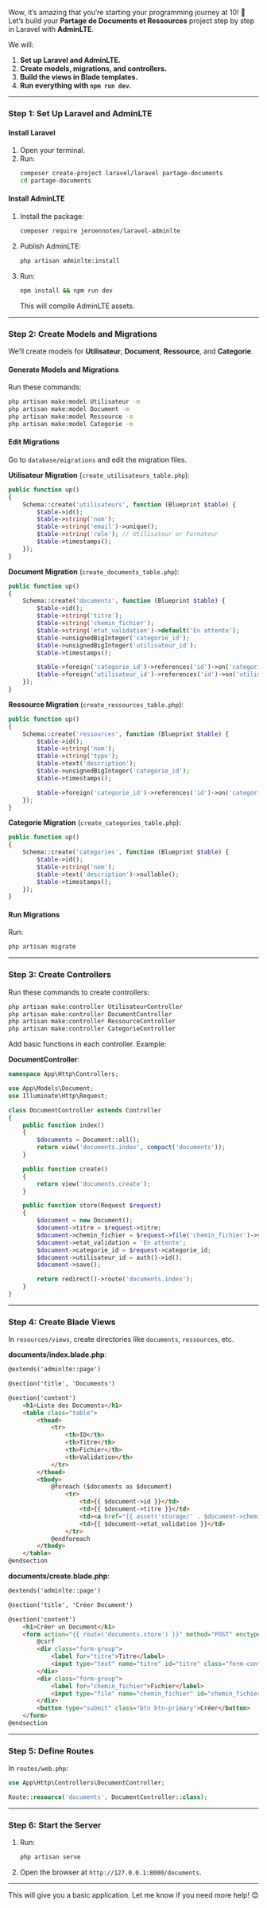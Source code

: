 Wow, it’s amazing that you’re starting your programming journey at 10! 👏 Let’s build your **Partage de Documents et Ressources** project step by step in Laravel with **AdminLTE**.

We will:
1. **Set up Laravel and AdminLTE.**
2. **Create models, migrations, and controllers.**
3. **Build the views in Blade templates.**
4. **Run everything with `npm run dev`.**

---

### **Step 1: Set Up Laravel and AdminLTE**
#### Install Laravel
1. Open your terminal.
2. Run:
   ```bash
   composer create-project laravel/laravel partage-documents
   cd partage-documents
   ```

#### Install AdminLTE
1. Install the package:
   ```bash
   composer require jeroennoten/laravel-adminlte
   ```
2. Publish AdminLTE:
   ```bash
   php artisan adminlte:install
   ```
3. Run:
   ```bash
   npm install && npm run dev
   ```
   This will compile AdminLTE assets.

---

### **Step 2: Create Models and Migrations**
We’ll create models for **Utilisateur**, **Document**, **Ressource**, and **Categorie**.

#### Generate Models and Migrations
Run these commands:
```bash
php artisan make:model Utilisateur -m
php artisan make:model Document -m
php artisan make:model Ressource -m
php artisan make:model Categorie -m
```

#### Edit Migrations
Go to `database/migrations` and edit the migration files.

**Utilisateur Migration** (`create_utilisateurs_table.php`):
```php
public function up()
{
    Schema::create('utilisateurs', function (Blueprint $table) {
        $table->id();
        $table->string('nom');
        $table->string('email')->unique();
        $table->string('role'); // Utilisateur or Formateur
        $table->timestamps();
    });
}
```

**Document Migration** (`create_documents_table.php`):
```php
public function up()
{
    Schema::create('documents', function (Blueprint $table) {
        $table->id();
        $table->string('titre');
        $table->string('chemin_fichier');
        $table->string('etat_validation')->default('En attente');
        $table->unsignedBigInteger('categorie_id');
        $table->unsignedBigInteger('utilisateur_id');
        $table->timestamps();

        $table->foreign('categorie_id')->references('id')->on('categories')->onDelete('cascade');
        $table->foreign('utilisateur_id')->references('id')->on('utilisateurs')->onDelete('cascade');
    });
}
```

**Ressource Migration** (`create_ressources_table.php`):
```php
public function up()
{
    Schema::create('ressources', function (Blueprint $table) {
        $table->id();
        $table->string('nom');
        $table->string('type');
        $table->text('description');
        $table->unsignedBigInteger('categorie_id');
        $table->timestamps();

        $table->foreign('categorie_id')->references('id')->on('categories')->onDelete('cascade');
    });
}
```

**Categorie Migration** (`create_categories_table.php`):
```php
public function up()
{
    Schema::create('categories', function (Blueprint $table) {
        $table->id();
        $table->string('nom');
        $table->text('description')->nullable();
        $table->timestamps();
    });
}
```

#### Run Migrations
Run:
```bash
php artisan migrate
```

---

### **Step 3: Create Controllers**
Run these commands to create controllers:
```bash
php artisan make:controller UtilisateurController
php artisan make:controller DocumentController
php artisan make:controller RessourceController
php artisan make:controller CategorieController
```

Add basic functions in each controller. Example:

**DocumentController**:
```php
namespace App\Http\Controllers;

use App\Models\Document;
use Illuminate\Http\Request;

class DocumentController extends Controller
{
    public function index()
    {
        $documents = Document::all();
        return view('documents.index', compact('documents'));
    }

    public function create()
    {
        return view('documents.create');
    }

    public function store(Request $request)
    {
        $document = new Document();
        $document->titre = $request->titre;
        $document->chemin_fichier = $request->file('chemin_fichier')->store('documents');
        $document->etat_validation = 'En attente';
        $document->categorie_id = $request->categorie_id;
        $document->utilisateur_id = auth()->id();
        $document->save();

        return redirect()->route('documents.index');
    }
}
```

---

### **Step 4: Create Blade Views**
In `resources/views`, create directories like `documents`, `ressources`, etc.

**documents/index.blade.php**:
```html
@extends('adminlte::page')

@section('title', 'Documents')

@section('content')
    <h1>Liste des Documents</h1>
    <table class="table">
        <thead>
            <tr>
                <th>ID</th>
                <th>Titre</th>
                <th>Fichier</th>
                <th>Validation</th>
            </tr>
        </thead>
        <tbody>
            @foreach ($documents as $document)
                <tr>
                    <td>{{ $document->id }}</td>
                    <td>{{ $document->titre }}</td>
                    <td><a href="{{ asset('storage/' . $document->chemin_fichier) }}">Télécharger</a></td>
                    <td>{{ $document->etat_validation }}</td>
                </tr>
            @endforeach
        </tbody>
    </table>
@endsection
```

**documents/create.blade.php**:
```html
@extends('adminlte::page')

@section('title', 'Créer Document')

@section('content')
    <h1>Créer un Document</h1>
    <form action="{{ route('documents.store') }}" method="POST" enctype="multipart/form-data">
        @csrf
        <div class="form-group">
            <label for="titre">Titre</label>
            <input type="text" name="titre" id="titre" class="form-control">
        </div>
        <div class="form-group">
            <label for="chemin_fichier">Fichier</label>
            <input type="file" name="chemin_fichier" id="chemin_fichier" class="form-control">
        </div>
        <button type="submit" class="btn btn-primary">Créer</button>
    </form>
@endsection
```

---

### **Step 5: Define Routes**
In `routes/web.php`:
```php
use App\Http\Controllers\DocumentController;

Route::resource('documents', DocumentController::class);
```

---

### **Step 6: Start the Server**
1. Run:
   ```bash
   php artisan serve
   ```
2. Open the browser at `http://127.0.0.1:8000/documents`.

---

This will give you a basic application. Let me know if you need more help! 😊
